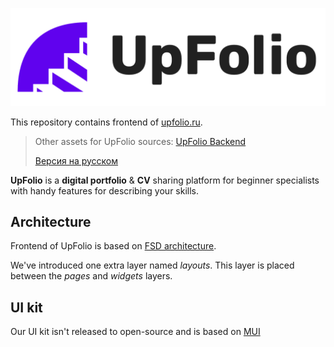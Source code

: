 ![UpFolio](.assets/logo.png)

This repository contains frontend of [upfolio.ru](https://upfolio.ru).

> Other assets for UpFolio sources: [UpFolio Backend]()
> 
> [Версия на русском](README.ru.md)

**UpFolio** is a **digital portfolio** & **CV** sharing platform for beginner specialists with handy features for describing your skills.

## Architecture

Frontend of UpFolio is based on [FSD architecture](https://feature-sliced.design/).

We've introduced one extra layer named _layouts_. This layer is placed between the _pages_ and _widgets_ layers.  

## UI kit

Our UI kit isn't released to open-source and is based on  [MUI](https://mui.com/) 

